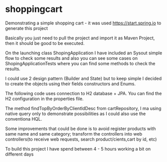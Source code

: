 # shoppingcart
Demonstrating a simple shopping cart - it was used https://start.spring.io to generate this project

Basically you just need to pull the project and import it as Maven Project, then it should be good to be executed.

On the launching class ShopingApplication I have included an Sysout simple flow to check some results and also you can see some cases on ShopingApplicationTests
where you can find some methods to check the results.

I could use 2 design pattern (Builder and State) but to keep simple I decided to create the objects using their fields constructors and Enums.

The following code uses connection to H2 database + JPA. You can find the H2 configuration in the properties file.

The method findTopByOrderByClientIdDesc from cartRepository, I ma using native query only to demonstrate possibilities as I could also use the conventiona HQL.

Some improvements that could be done is to avoid register products with same name and same category; transform the controllers into web controllers(to receive web requests, search product/cients,cart by id, etc)

To build this project I have spend between 4 - 5 hours working a bit on different days
